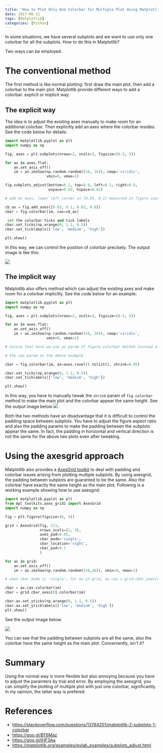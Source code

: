 ```yaml
---
title: "How to Plot Only One Colorbar for Multiple Plot Using Matplotlib"
date: 2017-06-11
tags: [Matplotlib]
categories: [Python]
---
```


In some situations, we have several subplots and we want to use only one
colorbar for all the subplots. How to do this in Matplotlib?

<!--more-->


Two ways can be employed.

# The conventional method

The first method is like normal plotting: first draw the main plot, then add a
colorbar to the main plot. Matplotlib provide different ways to add a colorbar:
explicit or implicit way.

## The explicit way

The idea is to adjust the existing axes manually to make room for an additional
colorbar. Then explicitly add an axes where the colorbar resides. See the code
below for details:

```python
import matplotlib.pyplot as plt
import numpy as np

fig, axes = plt.subplots(nrows=2, ncols=3, figsize=(8.5, 5))

for ax in axes.flat:
    ax.set_axis_off()
    im = ax.imshow(np.random.random((16, 16)), cmap='viridis',
                   vmin=0, vmax=1)

fig.subplots_adjust(bottom=0.1, top=0.9, left=0.1, right=0.8,
                    wspace=0.02, hspace=0.02)

# add an axes, lower left corner in [0.83, 0.1] measured in figure coordinate with axes width 0.02 and height 0.8

cb_ax = fig.add_axes([0.83, 0.1, 0.02, 0.8])
cbar = fig.colorbar(im, cax=cb_ax)

 set the colorbar ticks and tick labels
cbar.set_ticks(np.arange(0, 1.1, 0.5))
cbar.set_ticklabels(['low', 'medium', 'high'])

plt.show()
```

In this way, we can control the position of  colorbar precisely. The output
image is like this:

<img style="float: middle;" src="https://blog-resource-1257868508.file.myqcloud.com/normal_plot_explicit.jpg">

## The implicit way

Matplotlib also offers method which can adjust the existing axes and make room
for a colorbar implicitly. See the code below for an example:

```python
import matplotlib.pyplot as plt
import numpy as np

fig, axes = plt.subplots(nrows=2, ncols=3, figsize=(8.5, 5))

for ax in axes.flat:
    ax.set_axis_off()
    im = ax.imshow(np.random.random((16, 16)), cmap='viridis',
                   vmin=0, vmax=1)

# notice that here we use ax param of figure.colorbar method instead of

# the cax param as the above example

cbar = fig.colorbar(im, ax=axes.ravel().tolist(), shrink=0.95)

cbar.set_ticks(np.arange(0, 1.1, 0.5))
cbar.set_ticklabels(['low', 'medium', 'high'])

plt.show()
```

In this way, you have to manually tweak the `shrink` param of `fig.colorbar`
method to make the main plot and the colorbar  appear the same height.  See the
output image below <img style="float: middle;"
src="https://blog-resource-1257868508.file.myqcloud.com/normal_plot_implicit.jpg">

Both the two methods have an disadvantage that  it is difficult to control the
padding space between subplots. You have to adjust the figure aspect ratio and
also the padding params to make the padding between the subplots appear the
same.  In fact, the padding in horizontal and vertical direction is not the
same for the above two plots even after tweaking.

# Using the axesgrid approach

Matplotlib also provides a [AxesGrid
toolkit](http://matplotlib.org/mpl_toolkits/axes_grid/users/overview.html) to
deal with padding  and colorbar issues arising from plotting multiple subplots.
By using axesgrid, the padding between subplots are guaranted to be the same.
Also the colorbar have exactly the same height as the main plot. Following is a
working example showing how to use axesgrid:

```python
import matplotlib.pyplot as plt
from mpl_toolkits.axes_grid1 import AxesGrid
import numpy as np

fig = plt.figure(figsize=(6, 4))

grid = AxesGrid(fig, 111,
                nrows_ncols=(2, 3),
                axes_pad=0.05,
                cbar_mode='single',
                cbar_location='right',
                cbar_pad=0.1
                )

for ax in grid:
    ax.set_axis_off()
    im = ax.imshow(np.random.random((16,16)), vmin=0, vmax=1)

# when cbar_mode is 'single', for ax in grid, ax.cax = grid.cbar_axes[0]

cbar = ax.cax.colorbar(im)
cbar = grid.cbar_axes[0].colorbar(im)

cbar.ax.set_yticks(np.arange(0, 1.1, 0.5))
cbar.ax.set_yticklabels(['low', 'medium', 'high'])
plt.show()
```

See the output image below.

<img style="float: middle;" src="https://blog-resource-1257868508.file.myqcloud.com/axesgrid_image.jpg">

You can see that the padding between subplots are all the same, also the
colorbar have the same height as the main plot.  Conveniently, isn't it?

# Summary

Using the normal way is more flexible but also annoying because you have to
adjust the paramters by trial and error. By employing the axesgrid, you can
simplify the plotting of multiple plot with just one colorbar, significantly.
In my opinion, the latter way is prefered.

# References

+ <https://stackoverflow.com/questions/13784201/matplotlib-2-subplots-1-colorbar>
+ <https://goo.gl/BT6Maz>
+ <https://goo.gl/lHF3Aa>
+ <https://matplotlib.org/examples/pylab_examples/subplots_adjust.html>
